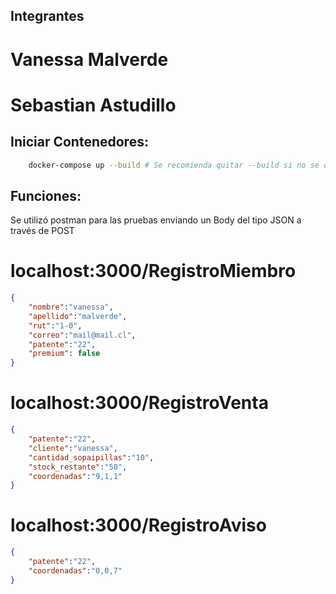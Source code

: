## Integrantes
# Vanessa Malverde
# Sebastian Astudillo

## Iniciar Contenedores:

```sh
    docker-compose up --build # Se recomienda quitar --build si no se desea rebuilder.
```

## Funciones:

Se utilizó postman para las pruebas enviando un Body del tipo JSON a través de POST 

# localhost:3000/RegistroMiembro
```json
{
    "nombre":"vanessa", 
    "apellido":"malverde",
    "rut":"1-0",
    "correo":"mail@mail.cl",
    "patente":"22",
    "premium": false
}
```

# localhost:3000/RegistroVenta
```json
{   
    "patente":"22",
    "cliente":"vanessa", 
    "cantidad_sopaipillas":"10",
    "stock_restante":"50",
    "coordenadas":"9,1,1" 
}
```

# localhost:3000/RegistroAviso
```json
{   
    "patente":"22",
    "coordenadas":"0,0,7" 
}
```
